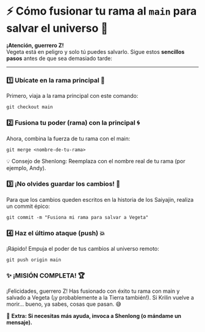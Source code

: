 # ⚡ Cómo fusionar tu rama al `main` para salvar el universo 🌌

**¡Atención, guerrero Z!**  
Vegeta está en peligro y solo tú puedes salvarlo. Sigue estos **sencillos pasos** antes de que sea demasiado tarde:

---

### 1️⃣ **Ubícate en la rama principal** 🥋
Primero, viaja a la rama principal con este comando:
```
git checkout main
```
### 2️⃣ **Fusiona tu poder (rama) con la principal** 🌀
Ahora, combina la fuerza de tu rama con el main:
```
git merge <nombre-de-tu-rama>
```
💡 Consejo de Shenlong: Reemplaza <nombre-de-tu-rama> con el nombre real de tu rama (por ejemplo, Andy).

### 3️⃣ **¡No olvides guardar los cambios!** 📝
Para que los cambios queden escritos en la historia de los Saiyajin, realiza un commit épico:
```
git commit -m "Fusiona mi rama para salvar a Vegeta"
```
### 4️⃣ **Haz el último ataque (push)** 💥
¡Rápido! Empuja el poder de tus cambios al universo remoto:
```
git push origin main
```
### ✨ **¡MISIÓN COMPLETA!** 🏆
¡Felicidades, guerrero Z! Has fusionado con éxito tu rama con main y salvado a Vegeta (¡y probablemente a la Tierra también!).
Si Krilin vuelve a morir… bueno, ya sabes, cosas que pasan. 😅

👾 **Extra: Si necesitas más ayuda, invoca a Shenlong (o mándame un mensaje).**
